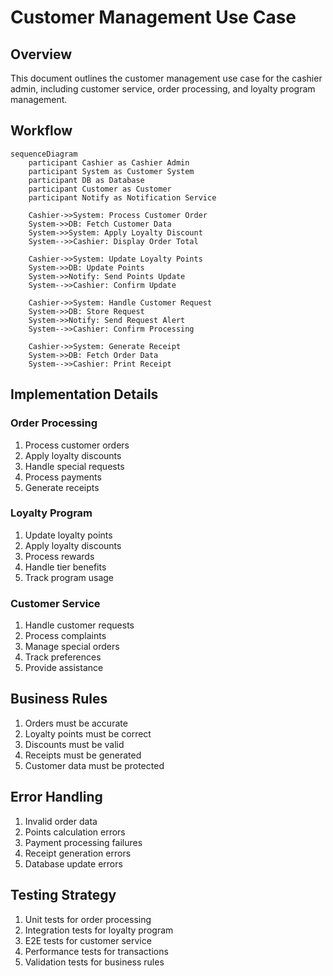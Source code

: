 # Customer Management Use Case

## Overview
This document outlines the customer management use case for the cashier admin, including customer service, order processing, and loyalty program management.

## Workflow

```mermaid
sequenceDiagram
    participant Cashier as Cashier Admin
    participant System as Customer System
    participant DB as Database
    participant Customer as Customer
    participant Notify as Notification Service

    Cashier->>System: Process Customer Order
    System->>DB: Fetch Customer Data
    System->>System: Apply Loyalty Discount
    System-->>Cashier: Display Order Total

    Cashier->>System: Update Loyalty Points
    System->>DB: Update Points
    System->>Notify: Send Points Update
    System-->>Cashier: Confirm Update

    Cashier->>System: Handle Customer Request
    System->>DB: Store Request
    System->>Notify: Send Request Alert
    System-->>Cashier: Confirm Processing

    Cashier->>System: Generate Receipt
    System->>DB: Fetch Order Data
    System-->>Cashier: Print Receipt
```

## Implementation Details

### Order Processing
1. Process customer orders
2. Apply loyalty discounts
3. Handle special requests
4. Process payments
5. Generate receipts

### Loyalty Program
1. Update loyalty points
2. Apply loyalty discounts
3. Process rewards
4. Handle tier benefits
5. Track program usage

### Customer Service
1. Handle customer requests
2. Process complaints
3. Manage special orders
4. Track preferences
5. Provide assistance

## Business Rules
1. Orders must be accurate
2. Loyalty points must be correct
3. Discounts must be valid
4. Receipts must be generated
5. Customer data must be protected

## Error Handling
1. Invalid order data
2. Points calculation errors
3. Payment processing failures
4. Receipt generation errors
5. Database update errors

## Testing Strategy
1. Unit tests for order processing
2. Integration tests for loyalty program
3. E2E tests for customer service
4. Performance tests for transactions
5. Validation tests for business rules 
